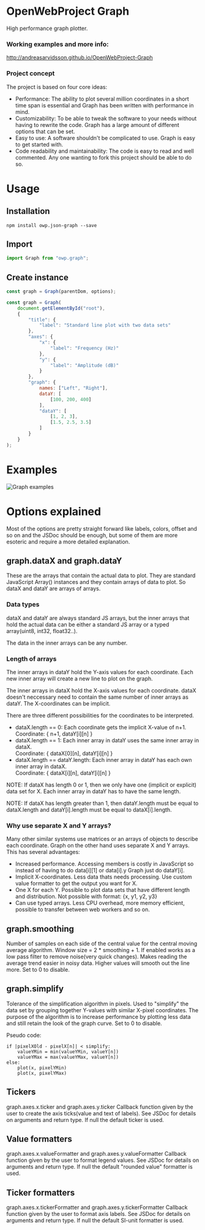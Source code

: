 # OpenWebProject Graph
High performance graph plotter.

### Working examples and more info:
http://andreasarvidsson.github.io/OpenWebProject-Graph

### Project concept
The project is based on four core ideas:
* Performance: The ability to plot several million coordinates in a short time span is essential and Graph has been written with performance in mind.
* Customizability: To be able to tweak the software to your needs without having to rewrite the code. Graph has a large amount of different options that can be set.
* Easy to use: A software shouldn't be complicated to use. Graph is easy to get started with.
* Code readability and maintainability: The code is easy to read and well commented. Any one wanting to fork this project should be able to do so.

# Usage

## Installation
`npm install owp.json-graph --save`

## Import
```javascript
import Graph from "owp.graph";
```

## Create instance
```javascript
const graph = Graph(parentDom, options);
```

```javascript
const graph = Graph(
    document.getElementById("root"), 
    {
        "title": {
            "label": "Standard line plot with two data sets"
        },
        "axes": {
            "x": {
                "label": "Frequency (Hz)"
            },
            "y": {
                "label": "Amplitude (dB)"
            }
        },
        "graph": {
            names: ["Left", "Right"],
            dataY: [
                [100, 200, 400]
            ],
            "dataY": [
                [1, 2, 3],
                [1.5, 2.5, 3.5]
            ]
        }
    }
);
```

# Examples
![Graph examples](./images/graph-example.png)

# Options explained
Most of the options are pretty straight forward like labels, colors, offset and so on and the JSDoc should be enough, but some of them are more esoteric and require a more detailed explanation.

## graph.dataX and graph.dataY
These are the arrays that contain the actual data to plot. They are standard JavaScript Array() instances and they contain arrays of data to plot. So dataX and dataY are arrays of arrays.

### Data types
dataX and dataY are always standard JS arrays, but the inner arrays that hold the actual data can be either a standard JS array or a typed array(uint8, int32, float32..).

The data in the inner arrays can be any number.

### Length of arrays
The inner arrays in dataY hold the Y-axis values for each coordinate. Each new inner array will create a new line to plot on the graph.

The inner arrays in dataX hold the X-axis values for each coordinate. dataX doesn't neccessary need to contain the same number of inner arrays as dataY. The X-coordinates can be implicit.

There are three different possibilities for the coordinates to be interpreted.
* dataX.length == 0: Each coordinate gets the implicit X-value of n+1.    
Coordinate: { n+1, dataY[i][n] }
* dataX.length == 1: Each inner array in dataY uses the same inner array in dataX.    
Coordinate: { dataX[0][n], dataY[i][n] }
* dataX.length == dataY.length: Each inner array in dataY has each own inner array in dataX.    
Coordinate: { dataX[i][n], dataY[i][n] }

NOTE: If dataX has length 0 or 1, then we only have one (implicit or explicit) data set for X. Each inner array in dataY has to have the same length.

NOTE: If dataX has length greater than 1, then dataY.length must be equal to dataX.length and dataY[i].length must be equal to dataX[i].length.

### Why use separate X and Y arrays?
Many other similar systems use matrices or an arrays of objects to describe each coordinate. Graph on the other hand uses separate X and Y arrays. This has several advantages:

* Increased performance. Accessing members is costly in JavaScript so instead of having to do data[i][1] or data[i].y Graph just do dataY[i].
* Implicit X-coordinates. Less data thats needs processing. Use custom value formatter to get the output you want for X.
* One X for each Y. Possible to plot data sets that have different length and distribution. Not possible with format: {x, y1, y2, y3}
* Can use typed arrays. Less CPU overhead, more memory efficient, possible to transfer between web workers and so on.

## graph.smoothing
Number of samples on each side of the central value for the central moving average algorithm. Window size = 2 * smoothing + 1. If enabled works as a low pass filter to remove noise(very quick changes). Makes reading the average trend easier in noisy data. Higher values will smooth out the line more. Set to 0 to disable.

## graph.simplify
Tolerance of the simplification algorithm in pixels. Used to "simplify" the data set by grouping together Y-values with similar X-pixel coordinates. The purpose of the algorithm is to increase performance by plotting less data and still retain the look of the graph curve. Set to 0 to disable.    

Pseudo code:
```
if |pixelXOld - pixelX[n]| < simplify:
    valueYMin = min(valueYMin, valueY[n])
    valueYMax = max(valueYMax, valueY[n])
else:
    plot(x, pixelYMin)
    plot(x, pixelYMax)
```

## Tickers
graph.axes.x.ticker and graph.axes.y.ticker
Callback function given by the user to create the axis ticks(value and text of labels). See JSDoc for details on arguments and return type. If null the default ticker is used.

## Value formatters
graph.axes.x.valueFormatter and graph.axes.y.valueFormatter
Callback function given by the user to format legend values. See JSDoc for details on arguments and return type. If null the default "rounded value" formatter is used.

## Ticker formatters
graph.axes.x.tickerFormatter and graph.axes.y.tickerFormatter
Callback function given by the user to format axis labels. See JSDoc for details on arguments and return type. If null the default SI-unit formatter is used.